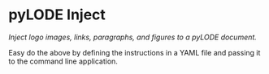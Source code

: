 # pyLODE Inject

*Inject logo images, links, paragraphs, and figures to a pyLODE document.*

Easy do the above by defining the instructions in a YAML file and passing it to the command line application.